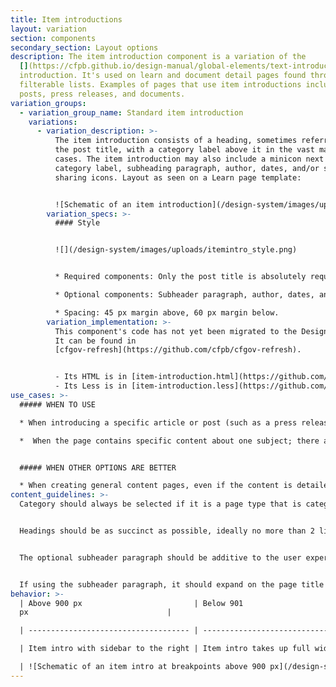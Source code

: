 ```yaml
---
title: Item introductions
layout: variation
section: components
secondary_section: Layout options
description: The item introduction component is a variation of the
  [](https://cfpb.github.io/design-manual/global-elements/text-introductions.html)text
  introduction. It's used on learn and document detail pages found through
  filterable lists. Examples of pages that use item introductions include blog
  posts, press releases, and documents.
variation_groups:
  - variation_group_name: Standard item introduction
    variations:
      - variation_description: >-
          The item introduction consists of a heading, sometimes referred to as
          the post title, with a category label above it in the vast majority of
          cases. The item introduction may also include a minicon next to the
          category label, subheading paragraph, author, dates, and/or social
          sharing icons. Layout as seen on a Learn page template:


          ![Schematic of an item introduction](/design-system/images/uploads/itemintro_intro.png)
        variation_specs: >-
          #### Style 


          ![](/design-system/images/uploads/itemintro_style.png)


          * Required components: Only the post title is absolutely required and the category label should be used in the vast majority of cases. (Category label minicons are optional.)

          * Optional components: Subheader paragraph, author, dates, and social sharing icons.

          * Spacing: 45 px margin above, 60 px margin below.
        variation_implementation: >-
          This component's code has not yet been migrated to the Design System.
          It can be found in
          [cfgov-refresh](https://github.com/cfpb/cfgov-refresh).


          - Its HTML is in [item-introduction.html](https://github.com/cfpb/cfgov-refresh/blob/master/cfgov/jinja2/v1/_includes/organisms/item-introduction.html).
          - Its Less is in [item-introduction.less](https://github.com/cfpb/cfgov-refresh/blob/master/cfgov/unprocessed/css/organisms/item-introduction.less)
use_cases: >-
  ##### WHEN TO USE

  * When introducing a specific article or post (such as a press release or blog post) or document or group of documents (such as a report, rule or enforcement action) linked through a filterable list.

  *  When the page contains specific content about one subject; there aren’t any child pages that drill down to anything more specific.


  ##### WHEN OTHER OPTIONS ARE BETTER

  * When creating general content pages, even if the content is detailed or lengthy.
content_guidelines: >-
  Category should always be selected if it is a page type that is categorized.


  Headings should be as succinct as possible, ideally no more than 2 lines at max column width; 80 characters or less.


  The optional subheader paragraph should be additive to the user experience. Most pages currently using this component do not use the subheader element.


  If using the subheader paragraph, it should expand on the page title and help explain why the reader should care. No more than 2 sentences; 50 words.
behavior: >-
  | Above 900 px                         | Below 901
  px                               |

  | ------------------------------------ | ------------------------------------------ |

  | Item intro with sidebar to the right | Item intro takes up full width of viewport |

  | ![Schematic of an item intro at breakpoints above 900 px](/design-system/images/uploads/itemintro_behavior1.png) | ![schematic of an item intro at breakpionts below 901 px](/design-system/images/uploads/itemintro_behavior2.png) |
---
```

